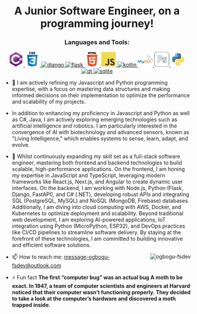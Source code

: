 
<h1 align="center">A Junior Software Engineer, on a programming journey!</h1>

<h3 align="center">Languages and Tools:</h3>
<p align="center"> <a href="https://www.w3schools.com/cs/" target="_blank" rel="noreferrer"> <img src="https://raw.githubusercontent.com/devicons/devicon/master/icons/csharp/csharp-original.svg" alt="csharp" width="40" height="40"/> </a> <a href="https://www.w3schools.com/css/" target="_blank" rel="noreferrer"> <img src="https://raw.githubusercontent.com/devicons/devicon/master/icons/css3/css3-original-wordmark.svg" alt="css3" width="40" height="40"/> </a> <a href="https://www.djangoproject.com/" target="_blank" rel="noreferrer"> <img src="https://cdn.worldvectorlogo.com/logos/django.svg" alt="django" width="40" height="40"/> </a> <a href="https://flask.palletsprojects.com/" target="_blank" rel="noreferrer"> <img src="https://encrypted-tbn0.gstatic.com/images?q=tbn:ANd9GcTmodB0KyI7LsMskShiJJO_k_K9x16Ix-BUdA&s" alt="flask" width="40" height="40"/> </a> <a href="https://www.w3.org/html/" target="_blank" rel="noreferrer"> <img src="https://raw.githubusercontent.com/devicons/devicon/master/icons/html5/html5-original-wordmark.svg" alt="html5" width="40" height="40"/> </a> <a href="https://developer.mozilla.org/en-US/docs/Web/JavaScript" target="_blank" rel="noreferrer"> <img src="https://raw.githubusercontent.com/devicons/devicon/master/icons/javascript/javascript-original.svg" alt="javascript" width="40" height="40"/> </a> <a href="https://kotlinlang.org" target="_blank" rel="noreferrer"> <img src="https://www.vectorlogo.zone/logos/kotlinlang/kotlinlang-icon.svg" alt="kotlin" width="40" height="40"/> </a> <a href="https://www.mysql.com/" target="_blank" rel="noreferrer"> <img src="https://raw.githubusercontent.com/devicons/devicon/master/icons/mysql/mysql-original-wordmark.svg" alt="mysql" width="40" height="40"/> </a> <a href="https://www.photoshop.com/en" target="_blank" rel="noreferrer"> <img src="https://raw.githubusercontent.com/devicons/devicon/master/icons/photoshop/photoshop-line.svg" alt="photoshop" width="40" height="40"/> </a> <a href="https://www.python.org" target="_blank" rel="noreferrer"> <img src="https://raw.githubusercontent.com/devicons/devicon/master/icons/python/python-original.svg" alt="python" width="40" height="40"/> </a> <a href="https://www.qt.io/" target="_blank" rel="noreferrer"> <img src="https://upload.wikimedia.org/wikipedia/commons/0/0b/Qt_logo_2016.svg" alt="qt" width="40" height="40"/> </a> <a href="https://www.sqlite.org/" target="_blank" rel="noreferrer"> <img src="https://www.vectorlogo.zone/logos/sqlite/sqlite-icon.svg" alt="sqlite" width="40" height="40"/> </a> </p>


- 🔭 I am actively refining my Javascript and Python programming expertise, with a focus on mastering data structures and making informed decisions on their implementation to optimize the performance and scalability of my projects.

- In addition to enhancing my proficiency in Javascript and Python as well as C#, Java, I am actively exploring emerging technologies such as artificial intelligence and robotics. I am particularly interested in the convergence of AI with biotechnology and advanced sensors, known as "Living Intelligence," which enables systems to sense, learn, adapt, and evolve. 

- 🌱 Whilst continuously expanding my skill set as a full-stack software engineer, mastering both frontend and backend technologies to build scalable, high-performance applications. On the frontend, I am honing my expertise in JavaScript and TypeScript, leveraging modern frameworks like React.js, Next.js, and Angular to create dynamic user interfaces. On the backend, I am working with Node.js, Python (Flask, Django, FastAPI), and C# (.NET), developing robust APIs and integrating SQL (PostgreSQL, MySQL) and NoSQL (MongoDB, Firebase) databases. Additionally, I am diving into cloud computing with AWS, Docker, and Kubernetes to optimize deployment and scalability. Beyond traditional web development, I am exploring AI-powered applications, IoT integration using Python (MicroPython, ESP32), and DevOps practices like CI/CD pipelines to streamline software delivery. By staying at the forefront of these technologies, I am committed to building innovative and efficient software solutions.

<img align="right" src="https://github-readme-stats.vercel.app/api/top-langs?username=ogbogu-fsdev&show_icons=true&locale=en&layout=compact" alt="ogbogu-fsdev" />

- 📫 How to reach me: message-ogbogu-fsdev@outlook.com

- ⚡ Fun fact **The first “computer bug” was an actual bug A moth to be exact. In 1947, a team of computer scientists and engineers at Harvard noticed that their computer wasn’t functioning properly. They decided to take a look at the computer’s hardware and discovered a moth trapped inside.**
